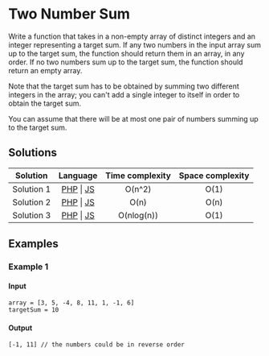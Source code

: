 # Two Number Sum

Write a function that takes in a non-empty array of distinct integers and an
integer representing a target sum. If any two numbers in the input array sum up
to the target sum, the function should return them in an array, in any order. If
no two numbers sum up to the target sum, the function should return an empty
array.

Note that the target sum has to be obtained by summing two different integers in
the array; you can't add a single integer to itself in order to obtain the
target sum.

You can assume that there will be at most one pair of numbers summing up to the
target sum.

## Solutions

| Solution   | Language                   | Time complexity | Space complexity |
|:----------:|:--------------------------:|:---------------:|:----------------:|
| Solution 1 | [PHP][PHP-1] \| [JS][JS-1] | O(n^2)          | O(1)             |
| Solution 2 | [PHP][PHP-2] \| [JS][JS-2] | O(n)            | O(n)             |
| Solution 3 | [PHP][PHP-3] \| [JS][JS-3] | O(nlog(n))      | O(1)             |

## Examples

### Example 1

#### Input

```
array = [3, 5, -4, 8, 11, 1, -1, 6]
targetSum = 10
```

#### Output

```
[-1, 11] // the numbers could be in reverse order
```

[PHP-1]: ../solutions/php/003-TwoNumberSum/solution-1.php

[PHP-2]: ../solutions/php/003-TwoNumberSum/solution-2.php

[PHP-3]: ../solutions/php/003-TwoNumberSum/solution-3.php

[JS-1]: ../solutions/js/003-TwoNumberSum/solution-1.js

[JS-2]: ../solutions/js/003-TwoNumberSum/solution-2.js

[JS-3]: ../solutions/js/003-TwoNumberSum/solution-3.js